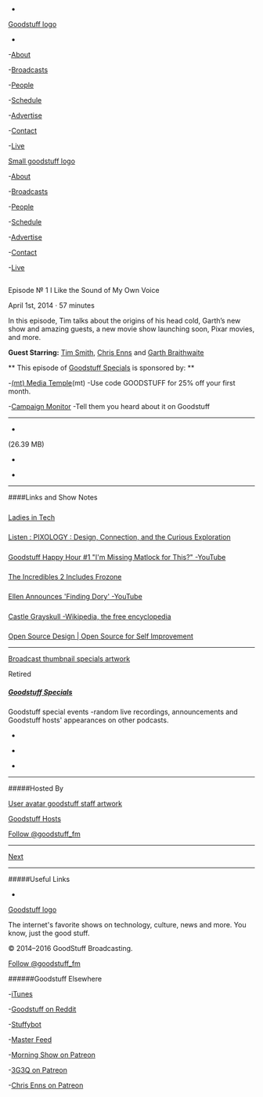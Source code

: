 

-
[Goodstuff logo](http://www.goodstuff.fm/)[](/assets/goodstuff_logo-17c1fe6f378352de5d7345f76152130b.svg)

-


-[About](/about)

-[Broadcasts](/broadcasts)

-[People](/people)

-[Schedule](/schedule)

-[Advertise](/advertise)

-[Contact](/contact)

-[Live](/live)


[Small goodstuff logo](http://www.goodstuff.fm/)[](/assets/small_goodstuff_logo-bf032e72b9ec41494f4d90905f1ad619.svg)


-[About](/about)

-[Broadcasts](/broadcasts)

-[People](/people)

-[Schedule](/schedule)

-[Advertise](/advertise)

-[Contact](/contact)

-[Live](/live)


##
Episode № 1
I Like the Sound of My Own Voice


April 1st, 2014
&middot;
57
minutes


In this episode, Tim talks about the origins of his head cold, Garth&rsquo;s new show and amazing guests, a new movie show launching soon, Pixar movies, and more.


**Guest Starring:**
[Tim Smith](/people/ttimsmith),  [Chris Enns](/people/chris-enns) and  [Garth Braithwaite](/people/garthdb)


**
This episode of
[Goodstuff Specials](/specials)
is sponsored by:
**


-[(mt) Media Temple](http://mediatemple.net/?utm_source=goodstuff&utm_medium=textlink&ut%E2%80%A6)(mt) -Use code GOODSTUFF for 25% off your first month.

-[Campaign Monitor](http://www.campaignmonitor.com/) -Tell them you heard about it on Goodstuff


------------------------------


-
[](https://goodstuffs3.s3.amazonaws.com/uploads/specials-1.mp3)(26.39 MB)

-
[](http://twitter.com/intent/tweet?text=Goodstuff%20Specials%20%E2%84%96%201%20on%20@goodstuff_fm%20-%20http://goodstuff.fm/specials/1)

-
[](http://www.facebook.com/sharer/sharer.php?u=http://goodstuff.fm/specials/1)


------------------------------


####Links and Show Notes

#####
[Ladies in Tech](http://ladiesintech.com/)


#####
[Listen : PIXOLOGY : Design, Connection, and the Curious Exploration](http://pixology.is/broadcasting)


#####
[Goodstuff Happy Hour #1 "I'm Missing Matlock for This?" -YouTube](https://www.youtube.com/watch?v=HfNcTKd6Twc)


#####
[The Incredibles 2 Includes Frozone](http://guardianlv.com/2014/04/the-incredibles-2-includes-frozone/)


#####
[Ellen Announces 'Finding Dory' -YouTube](https://www.youtube.com/watch?v=_JJmDavBXrw)


#####
[Castle Grayskull -Wikipedia, the free encyclopedia](http://en.wikipedia.org/wiki/Castle_Grayskull)


#####
[Open Source Design | Open Source for Self Improvement](http://opensourcedesign.is/blogging_about/whats-next/)


------------------------------


[Broadcast thumbnail specials artwork](/specials)[](https://goodstuffs3.s3.amazonaws.com/uploads/broadcast/image/24/broadcast_thumbnail_specials_artwork.png)

Retired


##### [Goodstuff Specials](/specials)


Goodstuff special events -random live recordings, announcements and Goodstuff hosts' appearances on other podcasts.

-
[](https://itunes.apple.com/us/podcast/goodstuff-specials/id854159948?mt=2)

-
[](/specials/feed)

-
[](mailto:sponsorship+specials@goodstuff.fm?subject=%5BGoodStuff%20FM%5D%20Sponsorship%20Inquiry%20for%20Goodstuff%20Specials)


------------------------------


#####Hosted By


[User avatar goodstuff staff artwork](/people/goodstuff-hosts)[](https://goodstuffs3.s3.amazonaws.com/uploads/user/avatar/38/user_avatar_goodstuff-staff_artwork.png)

[Goodstuff Hosts](/people/goodstuff-hosts)


[Follow @goodstuff_fm](https://twitter.com/goodstuff_fm)


------------------------------


[Next](/specials/2)


------------------------------


#####Useful Links

-
[](mailto:contact+specials@goodstuff.fm?subject=%5BGoodstuff%20FM%5D%20Feedback%20for%20Goodstuff%20Specials)


[Goodstuff logo](http://www.goodstuff.fm/)[](/assets/goodstuff_logo-17c1fe6f378352de5d7345f76152130b.svg)


The internet's favorite shows on technology, culture, news and more. You know, just the good stuff.


&copy; 2014&ndash;2016 GoodStuff Broadcasting.

[Follow @goodstuff_fm](https://twitter.com/goodstufffm)


######Goodstuff Elsewhere

-[iTunes](https://itunes.apple.com/us/artist/goodstuff-fm/id843385597?mt=2)

-[Goodstuff on Reddit](https://www.reddit.com/r/Goodstuff_fm/)

-[Stuffybot](http://stuffybot.goodstuff.fm)

-[Master Feed](/master/feed)

-[Morning Show on Patreon](https://www.patreon.com/morningshow)

-[3G3Q on Patreon](https://www.patreon.com/3g3q)

-[Chris Enns on Patreon](https://www.patreon.com/ichris)
